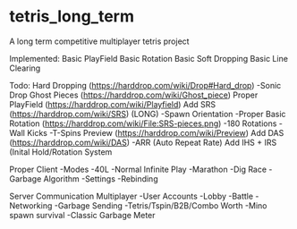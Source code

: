 # tetris_long_term
A long term competitive multiplayer tetris project

Implemented:
Basic PlayField
Basic Rotation
Basic Soft Dropping
Basic Line Clearing

Todo:
Hard Dropping (https://harddrop.com/wiki/Drop#Hard_drop)
    -Sonic Drop
Ghost Pieces (https://harddrop.com/wiki/Ghost_piece)
Proper PlayField (https://harddrop.com/wiki/Playfield)
Add SRS (https://harddrop.com/wiki/SRS) (LONG)
    -Spawn Orientation
    -Proper Basic Rotation (https://harddrop.com/wiki/File:SRS-pieces.png)
        -180 Rotations
    -Wall Kicks
        -T-Spins
Preview (https://harddrop.com/wiki/Preview)
Add DAS (https://harddrop.com/wiki/DAS)
    -ARR (Auto Repeat Rate)
Add IHS + IRS (Inital Hold/Rotation System

Proper Client
    -Modes
        -40L
        -Normal Infinite Play
        -Marathon
        -Dig Race
            -Garbage Algorithm
    -Settings
        -Rebinding
        
Server Communication
Multiplayer
    -User Accounts
    -Lobby
    -Battle
        -Networking
        -Garbage Sending
            -Tetris/Tspin/B2B/Combo Worth
            -Mino spawn survival
        -Classic Garbage Meter

